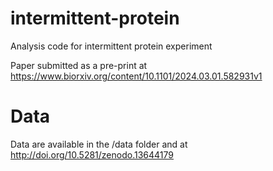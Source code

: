 # intermittent-protein
Analysis code for intermittent protein experiment

Paper submitted as a pre-print at https://www.biorxiv.org/content/10.1101/2024.03.01.582931v1

# Data
Data are available in the /data folder and at http://doi.org/10.5281/zenodo.13644179




